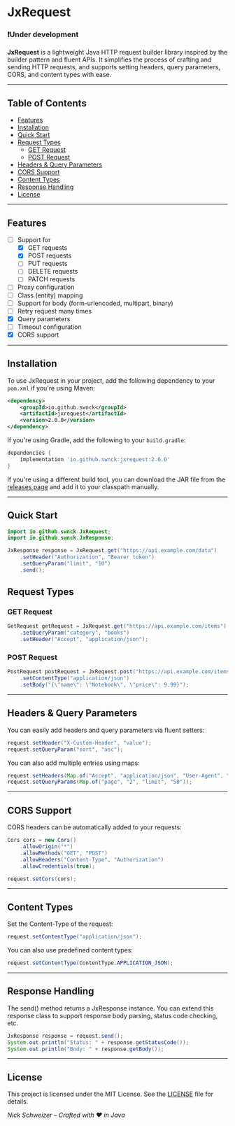 # JxRequest

### ❗Under development
**JxRequest** is a lightweight Java HTTP request builder library inspired by the builder pattern and fluent APIs. It simplifies the process of crafting and sending HTTP requests, and supports setting headers, query parameters, CORS, and content types with ease.

---

## Table of Contents

- [Features](#features)
- [Installation](#installation)
- [Quick Start](#quick-start)
- [Request Types](#request-types)
    - [GET Request](#get-request)
    - [POST Request](#post-request)
- [Headers & Query Parameters](#headers--query-parameters)
- [CORS Support](#cors-support)
- [Content Types](#content-types)
- [Response Handling](#response-handling)
- [License](#license)

---

## Features
- [ ] Support for
  - [x] GET requests
  - [x] POST requests
  - [ ] PUT requests
  - [ ] DELETE requests
  - [ ] PATCH requests
- [ ] Proxy configuration
- [ ] Class (entity) mapping
- [ ] Support for body (form-urlencoded, multipart, binary)
- [ ] Retry request many times
- [x] Query parameters 
- [ ] Timeout configuration
- [x] CORS support

---

## Installation

To use JxRequest in your project, add the following dependency to your `pom.xml` if you're using Maven:

```xml
<dependency>
    <groupId>io.github.swnck</groupId>
    <artifactId>jxrequest</artifactId>
    <version>2.0.0</version>
</dependency>
```

If you're using Gradle, add the following to your `build.gradle`:

```groovy
dependencies {
    implementation 'io.github.swnck:jxrequest:2.0.0'
}
```
If you're using a different build tool, you can download the JAR file from the [releases page](https://github.com/swnck/JxRequest/releases) and add it to your classpath manually.

---

## Quick Start

```java
import io.github.swnck.JxRequest;
import io.github.swnck.JxResponse;

JxResponse response = JxRequest.get("https://api.example.com/data")
    .setHeader("Authorization", "Bearer token")
    .setQueryParam("limit", "10")
    .send();
```

## Request Types

### GET Request

```java
GetRequest getRequest = JxRequest.get("https://api.example.com/items")
    .setQueryParam("category", "books")
    .setHeader("Accept", "application/json");
```

### POST Request

```java
PostRequest postRequest = JxRequest.post("https://api.example.com/items")
    .setContentType("application/json")
    .setBody("{\"name\": \"Notebook\", \"price\": 9.99}");
```

---

## Headers & Query Parameters

You can easily add headers and query parameters via fluent setters:

```java
request.setHeader("X-Custom-Header", "value");
request.setQueryParam("sort", "asc");
```
You can also add multiple entries using maps:
```java
request.setHeaders(Map.of("Accept", "application/json", "User-Agent", "JxRequest"));
request.setQueryParams(Map.of("page", "2", "limit", "50"));
```
---

## CORS Support

CORS headers can be automatically added to your requests:

```java
Cors cors = new Cors()
    .allowOrigin("*")
    .allowMethods("GET", "POST")
    .allowHeaders("Content-Type", "Authorization")
    .allowCredentials(true);

request.setCors(cors);
```

---

## Content Types

Set the Content-Type of the request:

```java
request.setContentType("application/json");
```

You can also use predefined content types:

```java
request.setContentType(ContentType.APPLICATION_JSON);
```

---

## Response Handling

The send() method returns a JxResponse instance. You can extend this response class to support response body parsing, status code checking, etc.
```java
JxResponse response = request.send();
System.out.println("Status: " + response.getStatusCode());
System.out.println("Body: " + response.getBody());
```

---

## License
This project is licensed under the MIT License. See the [LICENSE](LICENSE) file for details.

_Nick Schweizer – Crafted with ❤️ in Java_